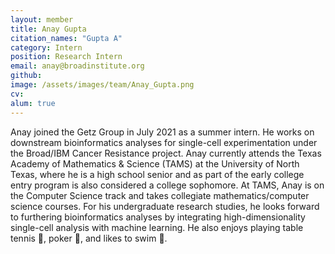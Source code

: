 ```yaml
---
layout: member
title: Anay Gupta
citation_names: "Gupta A"
category: Intern
position: Research Intern
email: anay@broadinstitute.org
github: 
image: /assets/images/team/Anay_Gupta.png
cv:
alum: true
---
```


Anay joined the Getz Group in July 2021 as a summer intern. He works on downstream bioinformatics analyses for single-cell experimentation under the Broad/IBM Cancer Resistance project. Anay currently attends the Texas Academy of Mathematics & Science (TAMS) at the University of North Texas, where he is a high school senior and as part of the early college entry program is also considered a college sophomore. At TAMS, Anay is on the Computer Science track and takes collegiate mathematics/computer science courses. For his undergraduate research studies, he looks forward to furthering bioinformatics analyses by integrating high-dimensionality single-cell analysis with machine learning. He also enjoys playing table tennis 🏓, poker 🎰, and likes to swim 🌊.
